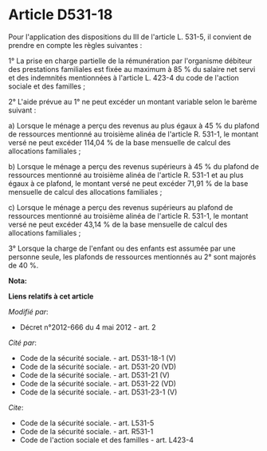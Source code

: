 # Article D531-18

Pour l'application des dispositions du III de l'article L. 531-5, il convient de prendre en compte les règles suivantes : 

1° La prise en charge partielle de la rémunération par l'organisme débiteur des prestations familiales est fixée au maximum à
85 % du salaire net servi et des indemnités mentionnées à l'article L. 423-4 du code de l'action sociale et des familles ; 

2° L'aide prévue au 1° ne peut excéder un montant variable selon le barème suivant : 

a) Lorsque le ménage a perçu des revenus au plus égaux à 45 % du plafond de ressources mentionné au troisième alinéa de
l'article R. 531-1, le montant versé ne peut excéder 114,04 % de la base mensuelle de calcul des allocations familiales ; 

b) Lorsque le ménage a perçu des revenus supérieurs à 45 % du plafond de ressources mentionné au troisième alinéa de
l'article R. 531-1 et au plus égaux à ce plafond, le montant versé ne peut excéder 71,91 % de la base mensuelle de calcul des
allocations familiales ; 

c) Lorsque le ménage a perçu des revenus supérieurs au plafond de ressources mentionné au troisième alinéa de l'article R.
531-1, le montant versé ne peut excéder 43,14 % de la base mensuelle de calcul des allocations familiales ; 

3° Lorsque la charge de l'enfant ou des enfants est assumée par une personne seule, les plafonds de ressources mentionnés au
2° sont majorés de 40 %.

**Nota:**



**Liens relatifs à cet article**

_Modifié par_:

  - Décret n°2012-666 du 4 mai 2012 - art. 2

_Cité par_:

  - Code de la sécurité sociale. - art. D531-18-1 (V)
  - Code de la sécurité sociale. - art. D531-20 (VD)
  - Code de la sécurité sociale. - art. D531-21 (V)
  - Code de la sécurité sociale. - art. D531-22 (VD)
  - Code de la sécurité sociale. - art. D531-23-1 (V)

_Cite_:

  - Code de la sécurité sociale. - art. L531-5
  - Code de la sécurité sociale. - art. R531-1
  - Code de l'action sociale et des familles - art. L423-4
